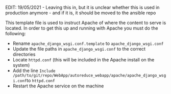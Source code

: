 EDIT: 19/05/2021 - Leaving this in, but it is unclear whether this is used in production anymore - and if it is, it should be moved to the ansible repo

This template file is used to instruct Apache of where the content to serve is located.
In order to get this up and running with Apache you must do the following:

* Rename ``apache_django_wsgi.conf.template`` to ``apache_django_wsgi.conf``
* Update the file paths in ``apache_django_wsgi.conf`` to the correct directories
* Locate ``httpd.conf`` (this will be included in the Apache install on the system)
* Add the line ``Include /path/to/git/repo/WebApp/autoreduce_webapp/apache/apache_django_wsgi.conf``to ``httpd.conf``
* Restart the Apache service on the machine
